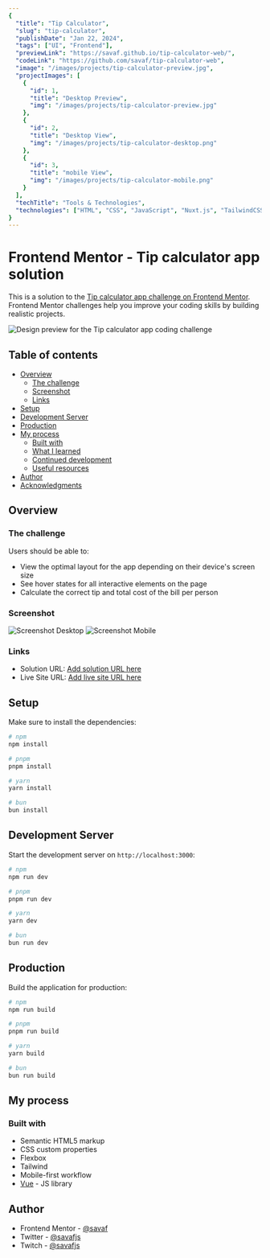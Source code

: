 ```yaml
---
{
  "title": "Tip Calculator",
  "slug": "tip-calculator",
  "publishDate": "Jan 22, 2024",
  "tags": ["UI", "Frontend"],
  "previewLink": "https://savaf.github.io/tip-calculator-web/",
  "codeLink": "https://github.com/savaf/tip-calculator-web",
  "image": "/images/projects/tip-calculator-preview.jpg",
  "projectImages": [
    {
      "id": 1,
      "title": "Desktop Preview",
      "img": "/images/projects/tip-calculator-preview.jpg"
    },
    {
      "id": 2,
      "title": "Desktop View",
      "img": "/images/projects/tip-calculator-desktop.png"
    },
    {
      "id": 3,
      "title": "mobile View",
      "img": "/images/projects/tip-calculator-mobile.png"
    }
  ],
  "techTitle": "Tools & Technologies",
  "technologies": ["HTML", "CSS", "JavaScript", "Nuxt.js", "TailwindCSS", "Figma"],
}
---
```


# Frontend Mentor - Tip calculator app solution

This is a solution to the [Tip calculator app challenge on Frontend Mentor](https://www.frontendmentor.io/challenges/tip-calculator-app-ugJNGbJUX). Frontend Mentor challenges help you improve your coding skills by building realistic projects.

![Design preview for the Tip calculator app coding challenge](/images/projects/tip-calculator-preview.jpg)

## Table of contents

- [Overview](#overview)
  - [The challenge](#the-challenge)
  - [Screenshot](#screenshot)
  - [Links](#links)
- [Setup](#setup)
- [Development Server](#development-server)
- [Production](#production)
- [My process](#my-process)
  - [Built with](#built-with)
  - [What I learned](#what-i-learned)
  - [Continued development](#continued-development)
  - [Useful resources](#useful-resources)
- [Author](#author)
- [Acknowledgments](#acknowledgments)

## Overview

### The challenge

Users should be able to:

- View the optimal layout for the app depending on their device's screen size
- See hover states for all interactive elements on the page
- Calculate the correct tip and total cost of the bill per person

### Screenshot

![Screenshot Desktop](/images/projects/tip-calculator-desktop.png)
![Screenshot Mobile](/images/projects/tip-calculator-mobile.png)


### Links

- Solution URL: [Add solution URL here](https://github.com/savaf/tip-calculator-web)
- Live Site URL: [Add live site URL here](https://savaf.github.io/tip-calculator-web)

## Setup

Make sure to install the dependencies:

```bash
# npm
npm install

# pnpm
pnpm install

# yarn
yarn install

# bun
bun install
```

## Development Server

Start the development server on `http://localhost:3000`:

```bash
# npm
npm run dev

# pnpm
pnpm run dev

# yarn
yarn dev

# bun
bun run dev
```

## Production

Build the application for production:

```bash
# npm
npm run build

# pnpm
pnpm run build

# yarn
yarn build

# bun
bun run build
```
## My process

### Built with

- Semantic HTML5 markup
- CSS custom properties
- Flexbox
- Tailwind
- Mobile-first workflow
- [Vue](https://vuejs.org/) - JS library

## Author

- Frontend Mentor - [@savaf](https://www.frontendmentor.io/profile/savaf)
- Twitter - [@savafjs](https://www.twitter.com/savafjs)
- Twitch - [@savafjs](https://www.twitch.tv/savafjs)

